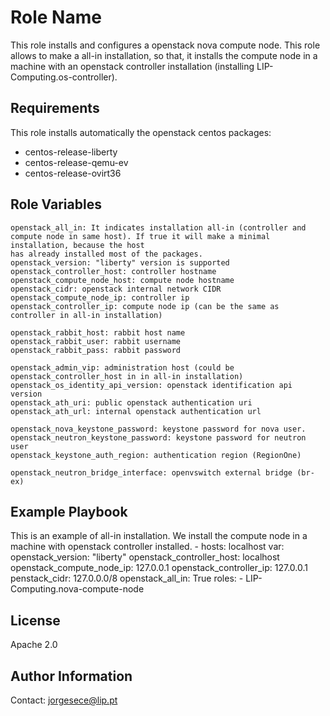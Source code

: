Role Name
=========

This role installs and configures a openstack nova compute node. This role allows to make a all-in installation,
so that, it installs the compute node in a machine with an openstack controller installation (installing LIP-Computing.os-controller).

Requirements
------------

This role installs automatically the openstack centos packages:
 - centos-release-liberty
 - centos-release-qemu-ev
 - centos-release-ovirt36

Role Variables
--------------

    openstack_all_in: It indicates installation all-in (controller and compute node in same host). If true it will make a minimal installation, because the host
    has already installed most of the packages.
    openstack_version: "liberty" version is supported
    openstack_controller_host: controller hostname
    openstack_compute_node_host: compute node hostname
    openstack_cidr: openstack internal network CIDR
    openstack_compute_node_ip: controller ip
    openstack_controller_ip: compute node ip (can be the same as controller in all-in installation)
    
    openstack_rabbit_host: rabbit host name
    openstack_rabbit_user: rabbit username
    openstack_rabbit_pass: rabbit password
    
    openstack_admin_vip: administration host (could be openstack_controller_host in in all-in installation)
    openstack_os_identity_api_version: openstack identification api version
    openstack_ath_uri: public openstack authentication uri
    openstack_ath_url: internal openstack authentication url
    
    openstack_nova_keystone_password: keystone password for nova user.
    openstack_neutron_keystone_password: keystone password for neutron user
    openstack_keystone_auth_region: authentication region (RegionOne)
    
    openstack_neutron_bridge_interface: openvswitch external bridge (br-ex)


Example Playbook
----------------
This is an example of all-in installation. We install the compute node in a machine with openstack controller installed.
    - hosts: localhost
      var:
       openstack_version: "liberty"
       openstack_controller_host: localhost
       openstack_compute_node_ip: 127.0.0.1
       openstack_controller_ip: 127.0.0.1
       penstack_cidr: 127.0.0.0/8
       openstack_all_in: True
      roles:
        - LIP-Computing.nova-compute-node

License
-------

Apache 2.0

Author Information
------------------

Contact: jorgesece@lip.pt

